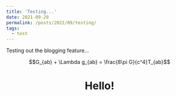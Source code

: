 ```yaml
---
title: 'Testing...'
date: 2021-09-20
permalink: /posts/2021/09/testing/
tags:
  - test
---
```


Testing out the blogging feature...

$$G_{ab} + \Lambda g_{ab} = \frac{8\pi G}{c^4}T_{ab}$$

<center>
  <h1>Hello!</h1>
</center>
